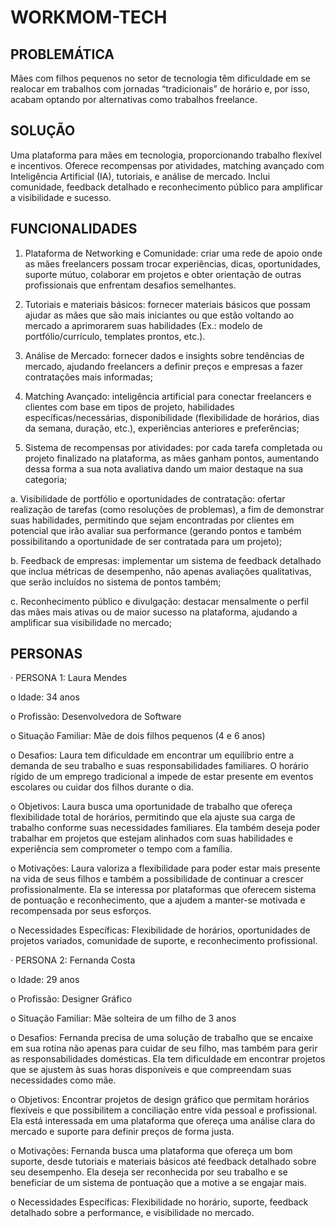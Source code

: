 # WORKMOM-TECH

## PROBLEMÁTICA
  
  Mães com filhos pequenos no setor de tecnologia têm dificuldade em se realocar em trabalhos com jornadas “tradicionais” de horário e, por isso, acabam optando por alternativas como trabalhos freelance.  

## SOLUÇÃO

  Uma plataforma para mães em tecnologia, proporcionando trabalho flexível e incentivos. Oferece recompensas por atividades, matching avançado com Inteligência Artificial (IA), tutoriais, e análise de mercado. Inclui comunidade, feedback detalhado e reconhecimento público para amplificar a visibilidade e sucesso.

## FUNCIONALIDADES

1.   Plataforma de Networking e Comunidade: criar uma rede de apoio onde as mães freelancers possam trocar experiências, dicas, oportunidades, suporte mútuo, colaborar em projetos e obter orientação de outras profissionais que enfrentam desafios semelhantes.

2.   Tutoriais e materiais básicos: fornecer materiais básicos que possam ajudar as mães que são mais iniciantes ou que estão voltando ao mercado a aprimorarem suas habilidades (Ex.: modelo de portfólio/currículo, templates prontos, etc.).

3.   Análise de Mercado: fornecer dados e insights sobre tendências de mercado, ajudando freelancers a definir preços e empresas a fazer contratações mais informadas;

4.   Matching Avançado: inteligência artificial para conectar freelancers e clientes com base em tipos de projeto, habilidades específicas/necessárias, disponibilidade (flexibilidade de horários, dias da semana, duração, etc.), experiências anteriores e preferências;

5.   Sistema de recompensas por atividades: por cada tarefa completada ou projeto finalizado na plataforma, as mães ganham pontos, aumentando dessa forma a sua nota avaliativa dando um maior destaque na sua categoria;

a.      Visibilidade de portfólio e oportunidades de contratação: ofertar realização de tarefas (como resoluções de problemas), a fim de demonstrar suas habilidades, permitindo que sejam encontradas por clientes em potencial que irão avaliar sua performance (gerando pontos e também possibilitando a oportunidade de ser contratada para um projeto);

b.      Feedback de empresas: implementar um sistema de feedback detalhado que inclua métricas de desempenho, não apenas avaliações qualitativas, que serão incluídos no sistema de pontos também;

c.      Reconhecimento público e divulgação: destacar mensalmente o perfil das mães mais ativas ou de maior sucesso na plataforma, ajudando a amplificar sua visibilidade no mercado;


## PERSONAS

·        PERSONA 1: Laura Mendes

o   Idade: 34 anos

o   Profissão: Desenvolvedora de Software

o   Situação Familiar: Mãe de dois filhos pequenos (4 e 6 anos)

o   Desafios: Laura tem dificuldade em encontrar um equilíbrio entre a demanda de seu trabalho e suas responsabilidades familiares. O horário rígido de um emprego tradicional a impede de estar presente em eventos escolares ou cuidar dos filhos durante o dia.

o   Objetivos: Laura busca uma oportunidade de trabalho que ofereça flexibilidade total de horários, permitindo que ela ajuste sua carga de trabalho conforme suas necessidades familiares. Ela também deseja poder trabalhar em projetos que estejam alinhados com suas habilidades e experiência sem comprometer o tempo com a família.

o   Motivações: Laura valoriza a flexibilidade para poder estar mais presente na vida de seus filhos e também a possibilidade de continuar a crescer profissionalmente. Ela se interessa por plataformas que oferecem sistema de pontuação e reconhecimento, que a ajudem a manter-se motivada e recompensada por seus esforços.

o   Necessidades Específicas: Flexibilidade de horários, oportunidades de projetos variados, comunidade de suporte, e reconhecimento profissional.

·        PERSONA 2: Fernanda Costa

o   Idade: 29 anos

o   Profissão: Designer Gráfico

o   Situação Familiar: Mãe solteira de um filho de 3 anos

o   Desafios: Fernanda precisa de uma solução de trabalho que se encaixe em sua rotina não apenas para cuidar de seu filho, mas também para gerir as responsabilidades domésticas. Ela tem dificuldade em encontrar projetos que se ajustem às suas horas disponíveis e que compreendam suas necessidades como mãe.

o   Objetivos: Encontrar projetos de design gráfico que permitam horários flexíveis e que possibilitem a conciliação entre vida pessoal e profissional. Ela está interessada em uma plataforma que ofereça uma análise clara do mercado e suporte para definir preços de forma justa.

o   Motivações: Fernanda busca uma plataforma que ofereça um bom suporte, desde tutoriais e materiais básicos até feedback detalhado sobre seu desempenho. Ela deseja ser reconhecida por seu trabalho e se beneficiar de um sistema de pontuação que a motive a se engajar mais.

o   Necessidades Específicas: Flexibilidade no horário, suporte, feedback detalhado sobre a performance, e visibilidade no mercado.
